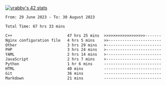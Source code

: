 
[![yrabby's 42 stats](https://badge42.vercel.app/api/v2/cljfd5ku6003508mg283uc00s/stats?cursusId=21&coalitionId=64)](https://github.com/JaeSeoKim/badge42)

<!--START_SECTION:waka-->

```txt
From: 29 June 2023 - To: 30 August 2023

Total Time: 67 hrs 33 mins

C++                        47 hrs 25 mins  >>>>>>>>>>>>>>>>>>-------   70.21 %
Nginx configuration file   4 hrs 5 mins    >>-----------------------   06.05 %
Other                      3 hrs 29 mins   >------------------------   05.18 %
PHP                        3 hrs 24 mins   >------------------------   05.05 %
YAML                       2 hrs 14 mins   >------------------------   03.31 %
JavaScript                 2 hrs 7 mins    >------------------------   03.16 %
Python                     1 hr 6 mins     -------------------------   01.64 %
HTML                       40 mins         -------------------------   01.00 %
Git                        36 mins         -------------------------   00.90 %
Markdown                   21 mins         -------------------------   00.53 %
```

<!--END_SECTION:waka-->